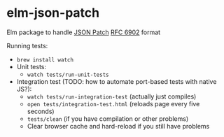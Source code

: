 # elm-json-patch

Elm package to handle [JSON Patch](http://jsonpatch.com/) [RFC 6902](https://tools.ietf.org/html/rfc6902) format

Running tests:

* `brew install watch`
* Unit tests: 
  * `watch tests/run-unit-tests`
* Integration test (TODO: how to automate port-based tests with native JS?):
  * `watch tests/run-integration-test` (actually just compiles)
  * `open tests/integration-test.html` (reloads page every five seconds)
  * `tests/clean` (if you have compilation or other problems)
  * Clear browser cache and hard-reload if you still have problems
  

